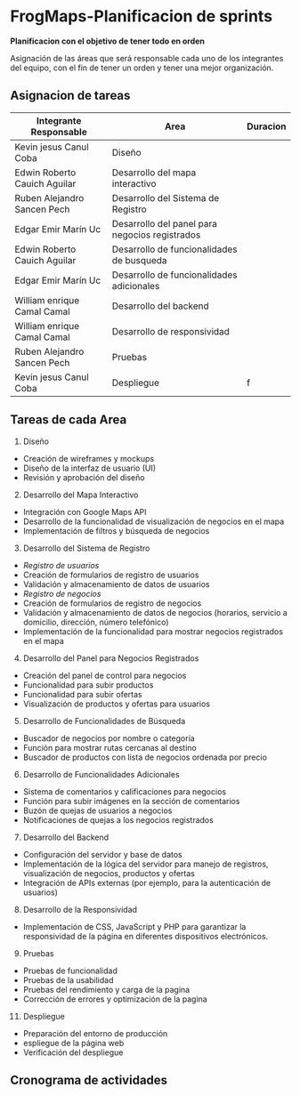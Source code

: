 # FrogMaps-Planificacion de sprints
**Planificacion con el objetivo de tener todo en orden**

Asignación de las áreas que será responsable cada uno de los integrantes del equipo, con el fin de tener un orden y tener una mejor organización.

## Asignacion de tareas

| Integrante Responsable| Area |Duracion |
|---|---|---|
| Kevin jesus Canul Coba | Diseño | | 
| Edwin Roberto Cauich Aguilar| Desarrollo del mapa interactivo || 
| Ruben Alejandro Sancen Pech| Desarrollo del Sistema de Registro | | 
| Edgar Emir Marín Uc | Desarrollo del panel para negocios registrados | | 
| Edwin Roberto Cauich Aguilar | Desarrollo de funcionalidades de busqueda| | 
| Edgar Emir Marín Uc | Desarrollo de funcionalidades adicionales | | 
| William enrique Camal Camal | Desarrollo del backend | | 
| William enrique Camal Camal | Desarrollo de responsividad  || 
| Ruben Alejandro Sancen Pech | Pruebas | | 
| Kevin jesus Canul Coba | Despliegue |f| 

## Tareas de cada Area
1.	Diseño
* Creación de wireframes y mockups
* Diseño de la interfaz de usuario (UI)
* Revisión y aprobación del diseño
2.	Desarrollo del Mapa Interactivo
* Integración con Google Maps API
* Desarrollo de la funcionalidad de visualización de negocios en el mapa
* Implementación de filtros y búsqueda de negocios
3.	Desarrollo del Sistema de Registro
* *Registro de usuarios*
*  Creación de formularios de registro de usuarios
* Validación y almacenamiento de datos de usuarios
* *Registro de negocios*
* Creación de formularios de registro de negocios
* Validación y almacenamiento de datos de negocios (horarios, servicio a domicilio, dirección, número telefónico)
* Implementación de la funcionalidad para mostrar negocios registrados en el mapa
4.	Desarrollo del Panel para Negocios Registrados
* Creación del panel de control para negocios
* Funcionalidad para subir productos
* Funcionalidad para subir ofertas
* Visualización de productos y ofertas para usuarios
5.	Desarrollo de Funcionalidades de Búsqueda
* Buscador de negocios por nombre o categoría
* Función para mostrar rutas cercanas al destino
* Buscador de productos con lista de negocios ordenada por precio
6.	Desarrollo de Funcionalidades Adicionales
* Sistema de comentarios y calificaciones para negocios
* Función para subir imágenes en la sección de comentarios
* Buzón de quejas de usuarios a negocios
* Notificaciones de quejas a los negocios registrados
7.	Desarrollo del Backend
* Configuración del servidor y base de datos
* Implementación de la lógica del servidor para manejo de registros, visualización de negocios, productos y ofertas
* Integración de APIs externas (por ejemplo, para la autenticación de usuarios)
8.	Desarrollo de la Responsividad
* Implementación de CSS, JavaScript y PHP para garantizar la responsividad de la página en diferentes dispositivos electrónicos.
9.	Pruebas
* Pruebas de funcionalidad
* Pruebas de la usabilidad
* Pruebas del rendimiento y carga de la pagina
* Corrección de errores y optimización de la pagina
11.	Despliegue
* Preparación del entorno de producción
* espliegue de la página web
* Verificación del despliegue

## Cronograma de actividades
